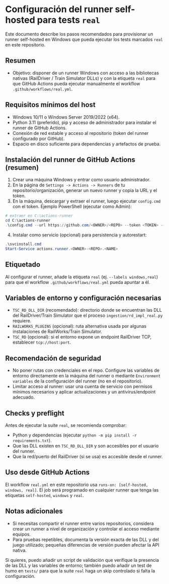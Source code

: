 # Configuración del runner self-hosted para tests `real`

Este documento describe los pasos recomendados para provisionar un runner self-hosted en Windows que pueda ejecutar los tests marcados `real` en este repositorio.

Resumen
--------
- Objetivo: disponer de un runner Windows con acceso a las bibliotecas nativas (RailDriver / Train Simulator DLLs) y con la etiqueta `real` para que GitHub Actions pueda ejecutar manualmente el workflow `.github/workflows/real.yml`.

Requisitos mínimos del host
---------------------------
- Windows 10/11 o Windows Server 2019/2022 (x64).
- Python 3.11 (preferido), pip y acceso de administrador para instalar el runner de GitHub Actions.
- Conexión de red estable y acceso al repositorio (token del runner configurado por GitHub).
- Espacio en disco suficiente para dependencias y artefactos de prueba.

Instalación del runner de GitHub Actions (resumen)
-------------------------------------------------
1. Crear una máquina Windows y entrar como usuario administrador.
2. En la página de `Settings -> Actions -> Runners` de tu repositorio/organización, generar un nuevo runner y copia la URL y el token.
3. En la máquina, descargar y extraer el runner, luego ejecutar `config.cmd` con el token. Ejemplo PowerShell (ejecutar como Admin):

```powershell
# extraer en C:\actions-runner
cd C:\actions-runner
.\config.cmd --url https://github.com/<OWNER>/<REPO> --token <TOKEN> --labels windows,real
```

4. Instalar como servicio (opcional) para persistencia y autorestart:

```powershell
.\svcinstall.cmd
Start-Service actions.runner.<OWNER>-<REPO>.<NAME>
```

Etiquetado
---------
Al configurar el runner, añade la etiqueta `real` (ej. `--labels windows,real`) para que el workflow `.github/workflows/real.yml` pueda apuntar a él.

Variables de entorno y configuración necesarias
---------------------------------------------
- `TSC_RD_DLL_DIR` (recomendado): directorio donde se encuentran las DLL del RailDriver/Train Simulator que el proceso `ingestion/rd_impl_real.py` requiere.
- `RAILWORKS_PLUGINS` (opcional): ruta alternativa usada por algunas instalaciones de RailWorks/Train Simulator.
- `TSC_RD` (opcional): si el entorno expone un endpoint RailDriver TCP, establecer `tcp://host:port`.

Recomendación de seguridad
-------------------------
- No poner rutas con credenciales en el repo. Configure las variables de entorno directamente en la máquina del runner o mediante `Environment variables` de la configuración del runner (no en el repositorio).
- Limitar acceso al runner: usar una cuenta de servicio con permisos mínimos necesarios y aplicar actualizaciones y un antivirus/endpoint adecuado.

Checks y preflight
-------------------
Antes de ejecutar la suite `real`, se recomienda comprobar:

- Python y dependencias (ejecutar `python -m pip install -r requirements.txt`).
- Que las DLL existen en `TSC_RD_DLL_DIR` y son accesibles por el usuario del runner.
- Que la red/puerto del RailDriver (si se usa) es accesible desde el runner.

Uso desde GitHub Actions
------------------------
El workflow `real.yml` en este repositorio usa `runs-on: [self-hosted, windows, real]`. El job será programado en cualquier runner que tenga las etiquetas `self-hosted`, `windows` y `real`.

Notas adicionales
----------------
- Si necesitas compartir el runner entre varios repositorios, considera crear un runner a nivel de organización y controlar el acceso mediante equipos.
- Para pruebas repetibles, documenta la versión exacta de las DLL y del juego utilizado; pequeñas diferencias de versión pueden afectar la API nativa.

Si quieres, puedo añadir un script de validación que verifique la presencia de las DLL y las variables de entorno; también puedo añadir un test de humo en `tests/` para que la suite `real` haga un skip controlado si falta la configuración.
